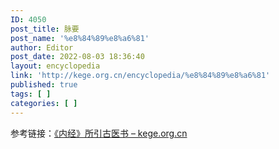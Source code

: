 ```yaml
---
ID: 4050
post_title: 脉要
post_name: '%e8%84%89%e8%a6%81'
author: Editor
post_date: 2022-08-03 18:36:40
layout: encyclopedia
link: 'http://kege.org.cn/encyclopedia/%e8%84%89%e8%a6%81'
published: true
tags: [ ]
categories: [ ]
---
```

参考链接：<a href="http://kege.org.cn/encyclopedia/%e3%80%8a%e5%86%85%e7%bb%8f%e3%80%8b%e6%89%80%e5%bc%95%e5%8f%a4%e5%8c%bb%e4%b9%a6">《内经》所引古医书 – kege.org.cn</a>